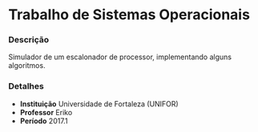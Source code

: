 # Trabalho de Sistemas Operacionais #

### Descrição ###
Simulador de um escalonador de processor, implementando alguns algoritmos.

### Detalhes ###
- **Instituição** Universidade de Fortaleza (UNIFOR)
- **Professor** Eriko
- **Período** 2017.1